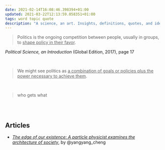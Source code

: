 ```yaml
---
date: 2021-02-14T16:08:46.398394+01:00
updated: 2021-03-22T12:13:59.058351+01:00
tags: word topic quote
description: "A science, an art. Insights, definitions, quotes, and ideas about Politics."
---
```

> Politics is the ongoing competition between people, usually in groups, to <u>shape policy in their favor</u>.

<p class="cite"><cite>Political Science, an Introduction</cite> (Global Edition, 2017), page 17</p>

<br>

> We might see politics as <u>a combination of goals or policies plus the power necessary to achieve them</u>.

<br>

> who gets what

<br>
<br>

## Articles

- [<cite>The edge of our existence: A particle physicist examines the architecture of society</cite>](https://thebulletin.org/premium/2020-12/the-edge-of-our-existence-a-particle-physicist-examines-the-architecture-of-society/ "The edge of our existence: A particle physicist examines the architecture of society"), by @yangyang_cheng
